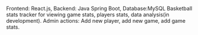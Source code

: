 Frontend: React.js, Backend: Java Spring Boot, Database:MySQL
Basketball stats tracker for viewing game stats, players stats, data analysis(in development).
Admin actions: Add new player, add new game, add game stats.
